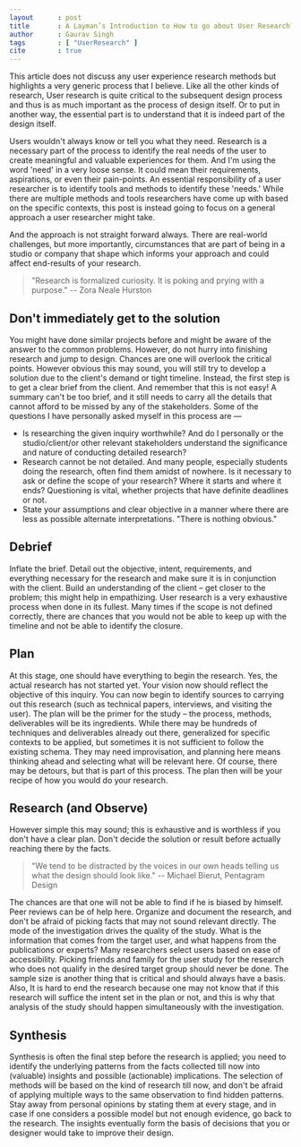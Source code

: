 ```yaml
---
layout      : post
title       : A Layman’s Introduction to How to go about User Research?
author      : Gaurav Singh
tags        : [ "UserResearch" ]
cite        : true
---
```


This article does not discuss any user experience research methods but highlights a very generic process that I believe. Like all the other kinds of research, User research is quite critical to the subsequent design process and thus is as much important as the process of design itself. Or to put in another way, the essential part is to understand that it is indeed part of the design itself.

Users wouldn't always know or tell you what they need. Research is a necessary part of the process to identify the real needs of the user to create meaningful and valuable experiences for them. And I'm using the word 'need' in a very loose sense. It could mean their requirements, aspirations, or even their pain-points. An essential responsibility of a user researcher is to identify tools and methods to identify these 'needs.' While there are multiple methods and tools researchers have come up with based on the specific contexts, this post is instead going to focus on a general approach a user researcher might take.

And the approach is not straight forward always. There are real-world challenges, but more importantly, circumstances that are part of being in a studio or company that shape which informs your approach and could affect end-results of your research.

> "Research is formalized curiosity. It is poking and prying with a purpose." <span class="source">-- Zora Neale Hurston</span>

## Don't immediately get to the solution
You might have done similar projects before and might be aware of the answer to the common problems. However, do not hurry into finishing research and jump to design. Chances are one will overlook the critical points. However obvious this may sound, you will still try to develop a solution due to the client's demand or tight timeline. Instead, the first step is to get a clear brief from the client. And remember that this is not easy! A summary can't be too brief, and it still needs to carry all the details that cannot afford to be missed by any of the stakeholders. Some of the questions I have personally asked myself in this process are —
- Is researching the given inquiry worthwhile? And do I personally or the studio/client/or other relevant stakeholders understand the significance and nature of conducting detailed research?
- Research cannot be not detailed. And many people, especially students doing the research, often find them amidst of nowhere. Is it necessary to ask or define the scope of your research? Where it starts and where it ends? Questioning is vital, whether projects that have definite deadlines or not.
- State your assumptions and clear objective in a manner where there are less as possible alternate interpretations. "There is nothing obvious."

## Debrief
Inflate the brief. Detail out the objective, intent, requirements, and everything necessary for the research and make sure it is in conjunction with the client. Build an understanding of the client – get closer to the problem; this might help in empathizing. User research is a very exhaustive process when done in its fullest. Many times if the scope is not defined correctly, there are chances that you would not be able to keep up with the timeline and not be able to identify the closure.

## Plan
At this stage, one should have everything to begin the research. Yes, the actual research has not started yet. Your vision now should reflect the objective of this inquiry. You can now begin to identify sources to carrying out this research (such as technical papers, interviews, and visiting the user). The plan will be the primer for the study – the process, methods, deliverables will be its ingredients. While there may be hundreds of techniques and deliverables already out there, generalized for specific contexts to be applied, but sometimes it is not sufficient to follow the existing schema. They may need improvisation, and planning here means thinking ahead and selecting what will be relevant here. Of course, there may be detours, but that is part of this process. The plan then will be your recipe of how you would do your research.

## Research (and Observe)
However simple this may sound; this is exhaustive and is worthless if you don't have a clear plan. Don't decide the solution or result before actually reaching there by the facts.

> "We tend to be distracted by the voices in our own heads telling us what the design should look like." <span class="source">-- Michael Bierut, Pentagram Design</span>

The chances are that one will not be able to find if he is biased by himself. Peer reviews can be of help here. Organize and document the research, and don't be afraid of picking facts that may not sound relevant directly. The mode of the investigation drives the quality of the study. What is the information that comes from the target user, and what happens from the publications or experts? Many researchers select users based on ease of accessibility. Picking friends and family for the user study for the research who does not qualify in the desired target group should never be done. The sample size is another thing that is critical and should always have a basis. Also, It is hard to end the research because one may not know that if this research will suffice the intent set in the plan or not, and this is why that analysis of the study should happen simultaneously with the investigation.

## Synthesis
Synthesis is often the final step before the research is applied; you need to identify the underlying patterns from the facts collected till now into (valuable) insights and possible (actionable) implications. The selection of methods will be based on the kind of research till now, and don't be afraid of applying multiple ways to the same observation to find hidden patterns. Stay away from personal opinions by stating them at every stage, and in case if one considers a possible model but not enough evidence, go back to the research. The insights eventually form the basis of decisions that you or designer would take to improve their design.